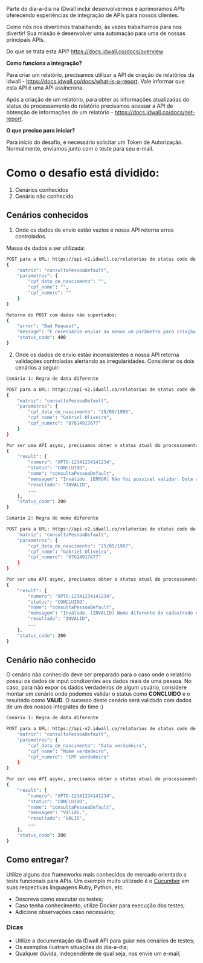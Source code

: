Parte do dia-a-dia na IDwall inclui desenvolvermos e aprimoramos *APIs* oferecendo experiências de integração de APIs para nossos clientes.

Como nós nos divertimos trabalhando, às vezes trabalhamos para nos divertir! Sua missão é desenvolver uma automação para uma de nossas principais APIs. 

Do que se trata esta API? https://docs.idwall.co/docs/overview

**Como funciona a integração?**

Para criar um relatório, precisamos utilizar a API de criação de relatórios da idwall - https://docs.idwall.co/docs/what-is-a-report. Vale informar que esta API é uma API assíncrona. 

Após a criação de um relatório, para obter as informações atualizadas do status de processamento do relatório precisamos acessar a API de obtenção de informações de um relatório - https://docs.idwall.co/docs/get-report.

**O que preciso para iniciar?**

Para início do desafio, é necessário solicitar um Token de Autorização. Normalmente, enviamos junto com o teste para seu e-mail.

# Como o desafio está dividido:
1. Cenários conhecidos
2. Cenário não conhecido

## Cenários conhecidos
1. Onde os dados de envio estão vazios e nossa API retorna erros controlados.

Massa de dados a ser utilizada:
```bash
POST para a URL: https://api-v2.idwall.co/relatorios de status code de retorno 200 com o codigo (id) do novo relatório gerado:
{
    "matriz": "consultaPessoaDefault",
    "parametros": {
        "cpf_data_de_nascimento": "",
        "cpf_nome": "",
        "cpf_numero": ""
    }
}

Retorno do POST com dados não suportados:
{
    "error": "Bad Request",
    "message": "É necessário enviar ao menos um parâmetro para criação do relatório.",
    "status_code": 400
}
```

2. Onde os dados de envio estão inconsistentes e nossa API retorna validações controladas alertando as irregularidades. Considerar os dois cenários a seguir:

```bash
Cenário 1: Regra de data diferente

POST para a URL: https://api-v2.idwall.co/relatorios de status code de retorno 200 com o codigo (id) do novo relatório gerado:
{
    "matriz": "consultaPessoaDefault",
    "parametros": {
        "cpf_data_de_nascimento": "28/09/1988",
        "cpf_nome": "Gabriel Oliveira",
        "cpf_numero": "07614917677"
    }
}

Por ser uma API async, precisamos obter o status atual do processamento através de um Get na API com o codigo (id) do relatório gerado no Post anterior:
{
    "result": {
        "numero": "XPTO-12341234141234",
        "status": "CONCLUIDO",
        "nome": "consultaPessoaDefault",
        "mensagem": "Inválido. [ERROR] Não foi possível validar: Data de nascimento informada está divergente da constante na base de dados da Secretaria da Receita Federal do Brasil.",
        "resultado": "INVALID",
        ...
    },
    "status_code": 200
}
```
```bash
Cenário 2: Regra de nome diferente

POST para a URL: https://api-v2.idwall.co/relatorios de status code de retorno 200 com o codigo (id) do novo relatório gerado:{
    "matriz": "consultaPessoaDefault",
    "parametros": {
        "cpf_data_de_nascimento": "25/05/1987",
        "cpf_nome": "Gabriel Oliveira",
        "cpf_numero": "07614917677"
    }
}

Por ser uma API async, precisamos obter o status atual do processamento através de um Get na API com o codigo (id) do relatório gerado no Post anterior:
{
    "result": {
        "numero": "XPTO-12341234141234",
        "status": "CONCLUIDO",
        "nome": "consultaPessoaDefault",
        "mensagem": "Inválido. [INVALID] Nome diferente do cadastrado na Receita Federal.",
        "resultado": "INVALID",
        ...
    },
    "status_code": 200
}
```

## Cenário não conhecido
O cenário não conhecido deve ser preparado para o caso onde o relatório possui os dados de input condizentes aos dados reais de uma pessoa. No caso, para não expor os dados verdadeiros de algum usuário, considere montar um cenário onde podemos validar o status como **CONCLUIDO** e o resultado como **VALID**. O sucesso deste cenário será validado com dados de um dos nossos integrates do time :)

```bash
Cenário 1: Regra de data diferente

POST para a URL: https://api-v2.idwall.co/relatorios de status code de retorno 200 com o codigo (id) do novo relatório gerado:{
    "matriz": "consultaPessoaDefault",
    "parametros": {
        "cpf_data_de_nascimento": "Data verdadeira",
        "cpf_nome": "Nome verdadeiro",
        "cpf_numero": "CPF verdadeiro"
    }
}

Por ser uma API async, precisamos obter o status atual do processamento através de um Get na API com o codigo (id) do relatório gerado no Post anterior:
{
    "result": {
        "numero": "XPTO-12341234141234",
        "status": "CONCLUIDO",
        "nome": "consultaPessoaDefault",
        "mensagem": "Válido.",
        "resultado": "VALID",
        ...
    },
    "status_code": 200
}
```

## Como entregar?
Utilize alguns dos frameworks mais conhecidos de mercado orientado a tests funcionais para APIs. Um exemplo muito utilizado é o [Cucumber](https://cucumber.io) em suas respectivas linguagens Ruby, Python, etc.

- Descreva como executar os testes;
- Caso tenha conhecimento, utilize Docker para execução dos testes;
- Adicione observações caso necessário;

### Dicas
 - Utilize a documentação da IDwall API para guiar nos cenários de testes;
 - Os exemplos ilustram situações do dia-a-dia;
 - Qualquer dúvida, independênte de qual seja, nos envie um e-mail;
